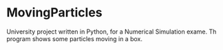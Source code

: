 # MovingParticles

University project written in Python, for a Numerical Simulation exame.
Th program shows some particles moving in a box.
